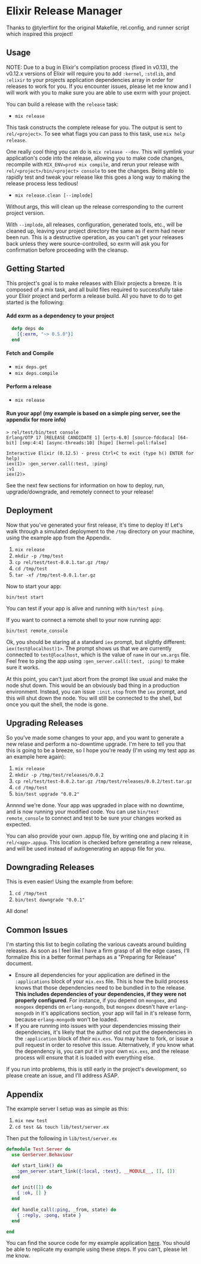 # Elixir Release Manager

Thanks to @tylerflint for the original Makefile, rel.config, and runner script which inspired this project!

## Usage

NOTE: Due to a bug in Elixir's compilation process (fixed in v0.13), the v0.12.x versions of Elixir will require you to add `:kernel`, `:stdlib`, and `:elixir` to your projects application dependencies array in order for releases to work for you. If you encounter issues, please let me know and I will work with you to make sure you are able to use exrm with your project.

You can build a release with the `release` task:

- `mix release`

This task constructs the complete release for you. The output is sent to `rel/<project>`. To see what flags you can pass to this task, use `mix help release`.

One really cool thing you can do is `mix release --dev`. This will symlink your application's code into the release, allowing you to make code changes, recompile with `MIX_ENV=prod mix compile`, and rerun your release with `rel/<project>/bin/<project> console` to see the changes. Being able to rapidly test and tweak your release like this goes a long way to making the release process less tedious!

- `mix release.clean [--implode]`

Without args, this will clean up the release corresponding to the
current project version.

With `--implode`, all releases, configuration, generated tools, etc.,
will be cleaned up, leaving your project directory the same as if exrm
had never been run. This is a destructive operation, as you can't get
your releases back unless they were source-controlled, so exrm will ask
you for confirmation before proceeding with the cleanup.

## Getting Started

This project's goal is to make releases with Elixir projects a breeze. It is composed of a mix task, and all build files required to successfully take your Elixir project and perform a release build. All you have to do to get started is the following:

#### Add exrm as a dependency to your project

```elixir
  defp deps do
    [{:exrm, "~> 0.5.0"}]
  end
```

#### Fetch and Compile

- `mix deps.get`
- `mix deps.compile`

#### Perform a release

- `mix release`

#### Run your app! (my example is based on a simple ping server, see the appendix for more info)

```
> rel/test/bin/test console
Erlang/OTP 17 [RELEASE CANDIDATE 1] [erts-6.0] [source-fdcdaca] [64-bit] [smp:4:4] [async-threads:10] [hipe] [kernel-poll:false]

Interactive Elixir (0.12.5) - press Ctrl+C to exit (type h() ENTER for help)
iex(1)> :gen_server.call(:test, :ping)
:v1
iex(2)>
```

See the next few sections for information on how to deploy, run, upgrade/downgrade, and remotely connect to your release!

## Deployment

Now that you've generated your first release, it's time to deploy it! Let's walk through a simulated deployment to the `/tmp` directory on your machine, using the example app from the Appendix.

1. `mix release`
2. `mkdir -p /tmp/test`
3. `cp rel/test/test-0.0.1.tar.gz /tmp/`
4. `cd /tmp/test`
5. `tar -xf /tmp/test-0.0.1.tar.gz`

Now to start your app:

`bin/test start`

You can test if your app is alive and running with `bin/test ping`. 

If you want to connect a remote shell to your now running app:

`bin/test remote_console`

Ok, you should be staring at a standard `iex` prompt, but slightly different: `iex(test@localhost)1>`. The prompt shows us that we are currently connected to `test@localhost`, which is the value of `name` in our `vm.args` file. Feel free to ping the app using `:gen_server.call(:test, :ping)` to make sure it works.

At this point, you can't just abort from the prompt like usual and make the node shut down. This would be an obviously bad thing in a production environment. Instead, you can issue `:init.stop` from the `iex` prompt, and this will shut down the node. You will still be connected to the shell, but once you quit the shell, the node is gone.

## Upgrading Releases

So you've made some changes to your app, and you want to generate a new relase and perform a no-downtime upgrade. I'm here to tell you that this is going to be a breeze, so I hope you're ready (I'm using my test app as an example here again):

1. `mix release`
2. `mkdir -p /tmp/test/releases/0.0.2`
3. `cp rel/test/test-0.0.2.tar.gz /tmp/test/releases/0.0.2/test.tar.gz`
4. `cd /tmp/test`
5. `bin/test upgrade "0.0.2"`

Annnnd we're done. Your app was upgraded in place with no downtime, and is now running your modified code. You can use `bin/test remote_console` to connect and test to be sure your changes worked as expected.

You can also provide your own .appup file, by writing one and placing it in
`rel/<app>.appup`. This location is checked before generating a new
release, and will be used instead of autogenerating an appup file for
you.

## Downgrading Releases

This is even easier! Using the example from before:

1. `cd /tmp/test`
2. `bin/test downgrade "0.0.1"`

All done!

## Common Issues

I'm starting this list to begin collating the various caveats around
building releases. As soon as I feel like I have a firm grasp of all the
edge cases, I'll formalize this in a better format perhaps as a
"Preparing for Release" document.

- Ensure all dependencies for your application are defined in the
  `:applications` block of your `mix.exs` file. This is how the build
  process knows that those dependencies need to be bundled in to the
  release. **This includes dependencies of your dependencies, if they were
  not properly configured**. For instance, if you depend on `mongoex`, and
  `mongoex` depends on `erlang-mongodb`, but `mongoex` doesn't have `erlang-mongodb`
  in it's applications section, your app will fail in it's release form,
  because `erlang-mongodb` won't be loaded.
- If you are running into issues with your dependencies missing their
  dependencies, it's likely that the author did not put the dependencies in
  the `:application` block of *their* `mix.exs`. You may have to fork, or
  issue a pull request in order to resolve this issue. Alternatively, if
  you know what the dependency is, you can put it in your own `mix.exs`, and
  the release process will ensure that it is loaded with everything else.

If you run into problems, this is still early in the project's development, so please create an issue, and I'll address ASAP.

## Appendix

The example server I setup was as simple as this:

1. `mix new test`
2. `cd test && touch lib/test/server.ex`

Then put the following in `lib/test/server.ex`

```elixir
defmodule Test.Server do
  use GenServer.Behaviour

  def start_link() do
    :gen_server.start_link({:local, :test}, __MODULE__, [], [])
  end

  def init([]) do
    { :ok, [] }
  end
  
  def handle_call(:ping, _from, state) do
    { :reply, :pong, state }
  end

end
```

You can find the source code for my example application [here](https://github.com/bitwalker/exrm-test). You should be able to replicate my example using these steps. If you can't, please let me know.
